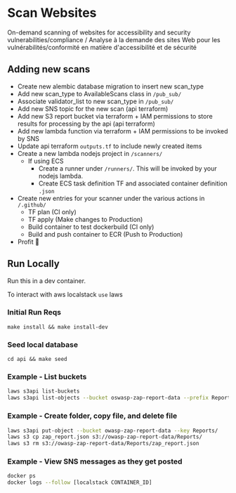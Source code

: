 # Scan Websites

On-demand scanning of websites for accessibility and security vulnerabilities/compliance / Analyse à la demande des sites Web pour les vulnérabilités/conformité en matière d'accessibilité et de sécurité

## Adding new scans

- Create new alembic database migration to insert new scan_type
- Add new scan_type to AvailableScans class in `/pub_sub/`
- Associate validator_list to new scan_type in `/pub_sub/`
- Add new SNS topic for the new scan (api terraform)
- Add new S3 report bucket via terraform + IAM permissions to store results for processing by the api (api terraform)
- Add new lambda function via terraform + IAM permissions to be invoked by SNS
- Update api terraform `outputs.tf` to include newly created items
- Create a new lambda nodejs project in `/scanners/`
   - If using ECS
     - Create a runner under `/runners/`. This will be invoked by your nodejs lambda.
     - Create ECS task definition TF and associated container definition `.json`
- Create new entries for your scanner under the various actions in `/.github/`
   - TF plan (CI only)
   - TF apply (Make changes to Production)
   - Build container to test dockerbuild (CI only)
   - Build and push container to ECR (Push to Production)
- Profit :tada:

## Run Locally

Run this in a dev container. 

To interact with aws localstack `use` laws

### Initial Run Reqs
`make install && make install-dev`

### Seed local database

`cd api && make seed`

### Example - List buckets

```bash
laws s3api list-buckets
laws s3api list-objects --bucket oswasp-zap-report-data --prefix Reports
``` 

### Example - Create folder, copy file, and delete file

```bash
laws s3api put-object --bucket owasp-zap-report-data --key Reports/
laws s3 cp zap_report.json s3://owasp-zap-report-data/Reports/
laws s3 rm s3://owasp-zap-report-data/Reports/zap_report.json
```

### Example - View SNS messages as they get posted
```bash
docker ps
docker logs --follow [localstack CONTAINER_ID]
```